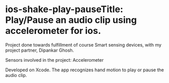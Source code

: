 # ios-shake-play-pauseTitle: Play/Pause an audio clip using accelerometer for ios.
Project done towards fulfillment of course Smart sensing devices, with my project partner, Dipankar Ghosh.

Sensors involved in the project:
Accelerometer

Developed on Xcode. 
The app recognizes hand motion to play or pause the audio clip.
